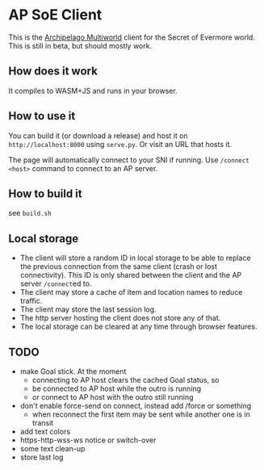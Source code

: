 # AP SoE Client

This is the [Archipelago Multiworld](https://github.com/ArchipelagoMW/Archipelago)
client for the Secret of Evermore world.
This is still in beta, but should mostly work.

## How does it work

It compiles to WASM+JS and runs in your browser.

## How to use it

You can build it (or download a release) and host it on `http://localhost:8000`
using `serve.py`. Or visit an URL that hosts it.

The page will automatically connect to your SNI if running.
Use `/connect <host>` command to connect to an AP server.

## How to build it

see `build.sh`

## Local storage

* The client will store a random ID in local storage to be able to replace the
  previous connection from the same client (crash or lost connectivity).
  This ID is only shared between the client and the AP server `/connect`ed to.
* The client may store a cache of item and location names to reduce traffic.
* The client may store the last session log.
* The http server hosting the client does not store any of that.
* The local storage can be cleared at any time through browser features.

## TODO

* make Goal stick.
  At the moment
  * connecting to AP host clears the cached Goal status, so
  * be connected to AP host while the outro is running
  * or connect to AP host with the outro still running
* don't enable force-send on connect, instead add /force or something
  * when reconnect the first item may be sent while another one is in transit
* add text colors
* https-http-wss-ws notice or switch-over
* some text clean-up
* store last log
